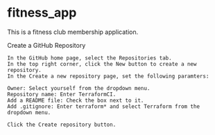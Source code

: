 # fitness_app
This is a fitness club membership application. 




Create a GitHub Repository

    In the GitHub home page, select the Repositories tab.
    In the top right corner, click the New button to create a new repository.
    In the Create a new repository page, set the following paramters:

    Owner: Select yourself from the dropdown menu.
    Repository name: Enter TerraformCI.
    Add a README file: Check the box next to it.
    Add .gitignore: Enter terraform* and select Terraform from the dropdown menu.

    Click the Create repository button.

